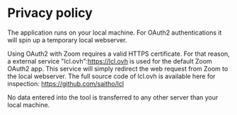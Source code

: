 # Privacy policy

The application runs on your local machine.
For OAuth2 authentications it will spin up a temporary local webserver.

Using OAuth2 with Zoom requires a valid HTTPS certificate. For that reason, a external service "lcl.ovh":https://lcl.ovh is used for the default Zoom OAuth2 app.
This service will simply redirect the web request from Zoom to the local webserver. The full source code of lcl.ovh is available here for inspection: https://github.com/saitho/lcl

No data entered into the tool is transferred to any other server than your local machine.
